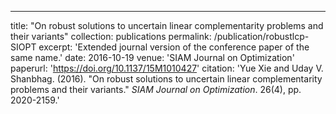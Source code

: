 ---
title: "On robust solutions to uncertain linear complementarity problems and their variants"
collection: publications
permalink: /publication/robustlcp-SIOPT
excerpt: 'Extended journal version of the conference paper of the same name.'
date: 2016-10-19
venue: 'SIAM Journal on Optimization'
paperurl: 'https://doi.org/10.1137/15M1010427'
citation: 'Yue Xie and Uday V. Shanbhag. (2016). &quot;On robust solutions to uncertain linear complementarity problems and their variants.&quot; <i>SIAM Journal on Optimization</i>. 26(4), pp. 2020-2159.'
